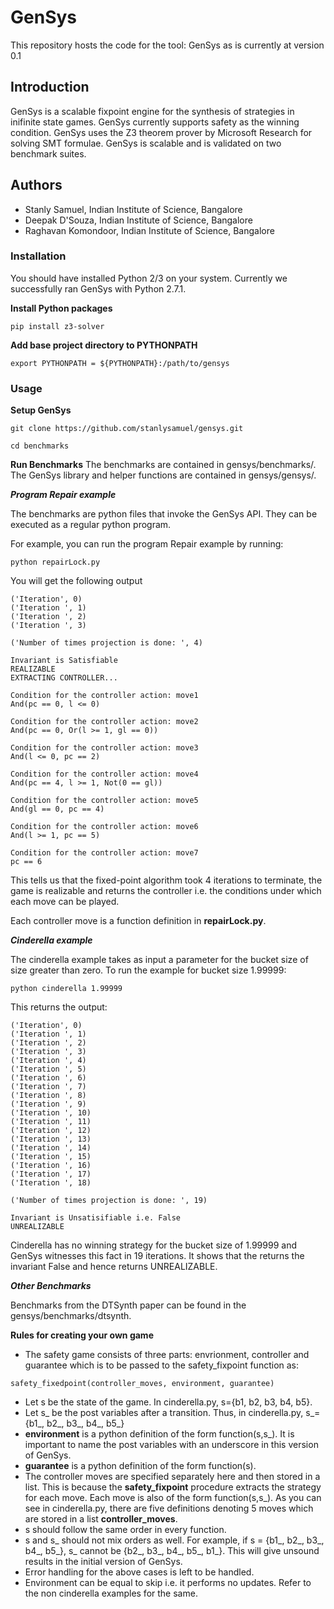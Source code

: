 # GenSys
This repository hosts the code for the tool: GenSys as is currently at version 0.1

## Introduction 

GenSys is a scalable fixpoint engine for the synthesis of strategies in inifinite state games. GenSys currently supports safety as the winning condition. GenSys uses the Z3 theorem prover by Microsoft Research for solving SMT formulae. GenSys is scalable and is validated on two benchmark suites.

## Authors

- Stanly Samuel, Indian Institute of Science, Bangalore
- Deepak D'Souza, Indian Institute of Science, Bangalore
- Raghavan Komondoor, Indian Institute of Science, Bangalore

### Installation
You should have installed Python 2/3 on your system.
Currently we successfully ran GenSys with Python 2.7.1.

**Install Python packages**

```
pip install z3-solver
```

**Add base project directory to PYTHONPATH**

```
export PYTHONPATH = ${PYTHONPATH}:/path/to/gensys
```

### Usage

**Setup GenSys**

```
git clone https://github.com/stanlysamuel/gensys.git

cd benchmarks
```

**Run Benchmarks**
The benchmarks are contained in gensys/benchmarks/. 
The GenSys library and helper functions are contained in gensys/gensys/.

***Program Repair example***

The benchmarks are python files that invoke the GenSys API. They can be executed as a regular python program.

For example, you can run the program Repair example by running:

```
python repairLock.py

```
You will get the following output

```
('Iteration', 0)
('Iteration ', 1)
('Iteration ', 2)
('Iteration ', 3)

('Number of times projection is done: ', 4)

Invariant is Satisfiable
REALIZABLE
EXTRACTING CONTROLLER...

Condition for the controller action: move1
And(pc == 0, l <= 0)

Condition for the controller action: move2
And(pc == 0, Or(l >= 1, gl == 0))

Condition for the controller action: move3
And(l <= 0, pc == 2)

Condition for the controller action: move4
And(pc == 4, l >= 1, Not(0 == gl))

Condition for the controller action: move5
And(gl == 0, pc == 4)

Condition for the controller action: move6
And(l >= 1, pc == 5)

Condition for the controller action: move7
pc == 6
```
This tells us that the fixed-point algorithm took 4 iterations to terminate, the game is realizable and returns the controller i.e. the conditions under which each move can be played.

Each controller move is a function definition in **repairLock.py**.

***Cinderella example***

The cinderella example takes as input a parameter for the bucket size of size greater than zero. To run the example for bucket size 1.99999:

```
python cinderella 1.99999

```

This returns the output:

```
('Iteration', 0)
('Iteration ', 1)
('Iteration ', 2)
('Iteration ', 3)
('Iteration ', 4)
('Iteration ', 5)
('Iteration ', 6)
('Iteration ', 7)
('Iteration ', 8)
('Iteration ', 9)
('Iteration ', 10)
('Iteration ', 11)
('Iteration ', 12)
('Iteration ', 13)
('Iteration ', 14)
('Iteration ', 15)
('Iteration ', 16)
('Iteration ', 17)
('Iteration ', 18)

('Number of times projection is done: ', 19)

Invariant is Unsatisifiable i.e. False
UNREALIZABLE

```

Cinderella has no winning strategy for the bucket size of 1.99999 and GenSys witnesses this fact in 19 iterations. It shows that the returns the invariant False and hence returns UNREALIZABLE.

***Other Benchmarks***

Benchmarks from the DTSynth paper can be found in the gensys/benchmarks/dtsynth.

**Rules for creating your own game**

- The safety game consists of three parts: envrionment, controller and guarantee which is to be passed to the safety_fixpoint function as:
```
safety_fixedpoint(controller_moves, environment, guarantee)
```
- Let s be the state of the game. In cinderella.py, s={b1, b2, b3, b4, b5}.
- Let s_ be the post variables after a transition. Thus, in cinderella.py, s_={b1_, b2_, b3_, b4_, b5_}
- **environment** is a python definition of the form function(s,s_). It is important to name the post variables with an underscore in this version of GenSys.
- **guarantee** is a python definition of the form function(s).
- The controller moves are specified separately here and then stored in a list. This is because the **safety_fixpoint** procedure extracts the strategy for each move. Each move is also of the form function(s,s_). As you can see in cinderella.py, there are five definitions denoting 5 moves which are stored in a list **controller_moves**.
- s should follow the same order in every function.
- s and s_ should not mix orders as well. For example, if s = {b1_, b2_, b3_, b4_, b5_}, s_ cannot be {b2_, b3_, b4_, b5_, b1_}. This will give unsound results in the initial version of GenSys.
- Error handling for the above cases is left to be handled.
- Environment can be equal to skip i.e. it performs no updates. Refer to the non cinderella examples for the same.